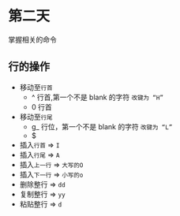 # 第二天

掌握相关的命令

## 行的操作

- 移动至`行首`
  - ^ 行首,第一个不是 blank 的字符 `改键为 “H”`
  - 0 行首
- 移动至`行尾`
  - g\_ 行位，第一个不是 blank 的字符 `改键为 “L”`
  - $
- 插入`行首` => `I`
- 插入`行尾` => `A`
- 插入`上一行` => `大写的O`
- 插入`下一行` => `小写的o`
- 删除整行 => `dd`
- 复制整行 => `yy`
- 粘贴整行 => `d`
